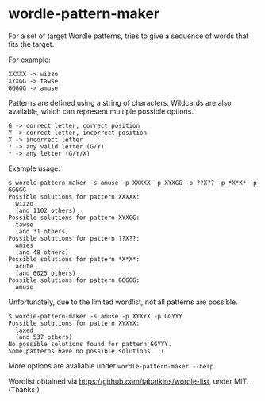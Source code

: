 # wordle-pattern-maker

For a set of target Wordle patterns, tries to give a sequence of words that fits the target.

For example:

```
XXXXX -> wizzo
XYXGG -> tawse
GGGGG -> amuse
```

Patterns are defined using a string of characters. Wildcards are also available, which can represent multiple possible options.

```
G -> correct letter, correct position
Y -> correct letter, incorrect position
X -> incorrect letter
? -> any valid letter (G/Y)
* -> any letter (G/Y/X)
```

Example usage:

```
$ wordle-pattern-maker -s amuse -p XXXXX -p XYXGG -p ??X?? -p *X*X* -p GGGGG
Possible solutions for pattern XXXXX:
  wizzo
  (and 1102 others)
Possible solutions for pattern XYXGG:
  tawse
  (and 31 others)
Possible solutions for pattern ??X??:
  amies
  (and 48 others)
Possible solutions for pattern *X*X*:
  acute
  (and 6025 others)
Possible solutions for pattern GGGGG:
  amuse
```

Unfortunately, due to the limited wordlist, not all patterns are possible.

```
$ wordle-pattern-maker -s amuse -p XYXYX -p GGYYY
Possible solutions for pattern XYXYX:
  laxed
  (and 537 others)
No possible solutions found for pattern GGYYY.
Some patterns have no possible solutions. :(
```

More options are available under `wordle-pattern-maker --help`.

Wordlist obtained via https://github.com/tabatkins/wordle-list, under MIT. (Thanks!)

